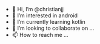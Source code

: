 - 👋 Hi, I’m @christianjj
- 👀 I’m interested in android
- 🌱 I’m currently learning kotlin
- 💞️ I’m looking to collaborate on ...
- 📫 How to reach me ...

<!---
christianjj/christianjj is a ✨ special ✨ repository because its `README.md` (this file) appears on your GitHub profile.
You can click the Preview link to take a look at your changes.
--->
